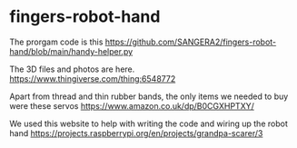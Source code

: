 # fingers-robot-hand

The prorgam code is this https://github.com/SANGERA2/fingers-robot-hand/blob/main/handy-helper.py

The 3D files and photos are here. https://www.thingiverse.com/thing:6548772

Apart from thread and thin rubber bands, the only items we needed to buy were these servos https://www.amazon.co.uk/dp/B0CGXHPTXY/

We used this website to help with writing the code and wiring up the robot hand https://projects.raspberrypi.org/en/projects/grandpa-scarer/3
